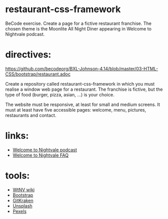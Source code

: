 # restaurant-css-framework

BeCode exercise. Create a page for a fictive restaurant franchise. The chosen theme is the Moonlite All Night Diner appearing in Welcome to Nightvale podcast.

# directives:
https://github.com/becodeorg/BXL-Johnson-4.14/blob/master/03-HTML-CSS/bootstrap/restaurant.adoc

Create a repository called restaurant-css-framework in which you must realise a window web page for a restaurant. The franchise is fictive, but the type of food (burger, pizza, asian, …) is your choice.

The website must be responsive, at least for small and medium screens. It must at least have five accessible pages: welcome, menu, pictures, restaurants and contact.


# links:
* [Welcome to Nightvale podcast](http://www.welcometonightvale.com)
* [Welcome to Nightvale FAQ](http://www.welcometonightvale.com/faqs#common-requests)

# tools:
* [WtNV wiki](https://nightvale.fandom.com/wiki/Moonlite_All-Nite_Diner)
* [Bootstrap](https://getbootstrap.com/)
* [GitKraken](https://www.gitkraken.com)
* [Unsplash](https://unsplash.com/)
* [Pexels](https://www.pexels.com)
